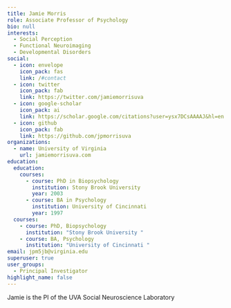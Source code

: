 ```yaml
---
title: Jamie Morris
role: Associate Professor of Psychology
bio: null
interests:
  - Social Perception
  - Functional Neuroimaging
  - Developmental Disorders
social:
  - icon: envelope
    icon_pack: fas
    link: /#contact
  - icon: twitter
    icon_pack: fab
    link: https://twitter.com/jamiemorrisuva
  - icon: google-scholar
    icon_pack: ai
    link: https://scholar.google.com/citations?user=ysx7DCsAAAAJ&hl=en
  - icon: github
    icon_pack: fab
    link: https://github.com/jpmorrisuva
organizations:
  - name: University of Virginia
    url: jamiemorrisuva.com
education:
  education:
    courses:
      - course: PhD in Biopsychology
        institution: Stony Brook University
        year: 2003
      - course: BA in Psychology
        institution: University of Cincinnati
        year: 1997
  courses:
    - course: PhD, Biopsychology
      institution: "Stony Brook University "
    - course: BA, Psychology
      institution: "University of Cincinnati "
email: jpm5jb@virginia.edu
superuser: true
user_groups:
  - Principal Investigator
highlight_name: false
---
```


Jamie is the PI of the UVA Social Neuroscience Laboratory

